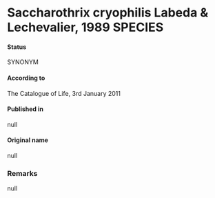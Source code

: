 Saccharothrix cryophilis Labeda & Lechevalier, 1989 SPECIES
=======

#### Status
SYNONYM

#### According to
The Catalogue of Life, 3rd January 2011

#### Published in
null

#### Original name
null

### Remarks
null